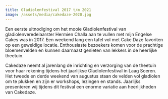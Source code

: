 ```yaml
---
title: Gladiolenfestival 2017 t/m 2021
image: /assets/media/cakedaze-2020.jpg
---
```

Een eerste uitnodiging om het mooie Gladiolenfestival van gladiolenveredelaarster Hermien Challa aan te vullen met mijn Engelse Cakes was in 2017. 
Een weekend lang een tafel vol met Cake Daze favoriten op een geweldige locatie. Enthousiaste bezoekers  komen voor de prachtige bloemenvelden en kunnen daarnaast genieten van lekkers in de heerlijke theetuin. 

Cakedaze neemt al jarenlang de inrichting en verzorging van de theetuin voor haar rekening tijdens het jaarlijkse Gladiolenfestival in Laag Soeren.
Het tweede en derde weekend van augustus staan de velden vol gladiolen om te plukken en zijn er workshops, lezingen en stands. 
Jaarlijks presenteren wij tijdens dit festival een enorme variatie aan heerlijkheden van Cakedaze. 
